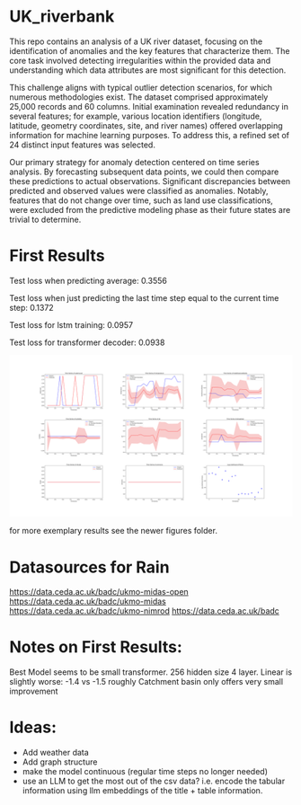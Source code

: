 # UK_riverbank

This repo contains an analysis of a UK river dataset, focusing on the identification of anomalies and the key features that characterize them. The core task involved detecting irregularities within the provided data and understanding which data attributes are most significant for this detection. 

This challenge aligns with typical outlier detection scenarios, for which numerous methodologies exist.
The dataset comprised approximately 25,000 records and 60 columns. Initial examination revealed redundancy in several features; for example, various location identifiers (longitude, latitude, geometry coordinates, site, and river names) offered overlapping information for machine learning purposes. To address this, a refined set of 24 distinct input features was selected.

Our primary strategy for anomaly detection centered on time series analysis. By forecasting subsequent data points, we could then compare these predictions to actual observations. Significant discrepancies between predicted and observed values were classified as anomalies. Notably, features that do not change over time, such as land use classifications, were excluded from the predictive modeling phase as their future states are trivial to determine.

# First Results

Test loss when predicting average: 0.3556

Test loss when just predicting the last time step equal to the current time step: 0.1372

Test loss for lstm training: 0.0957

Test loss for transformer decoder: 0.0938

![BioCLIP Schematic](newer_figures/ukriver_10.svg)

for more exemplary results see the newer figures folder.

# Datasources for Rain
https://data.ceda.ac.uk/badc/ukmo-midas-open
https://data.ceda.ac.uk/badc/ukmo-midas
https://data.ceda.ac.uk/badc/ukmo-nimrod
https://data.ceda.ac.uk/badc


# Notes on First Results:
Best Model seems to be small transformer. 256 hidden size 4 layer. 
Linear is slightly worse: -1.4 vs -1.5 roughly
Catchment basin only offers very small improvement

# Ideas:
- Add weather data
- Add graph structure
- make the model continuous (regular time steps no longer needed)
- use an LLM to get the most out of the csv data? i.e. encode the tabular information using llm embeddings of the title + table information.
